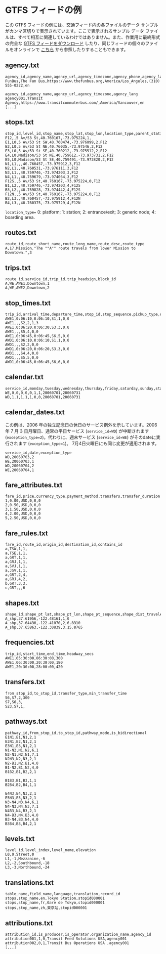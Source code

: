 # GTFS フィードの例

この GTFS フィードの例には、交通フィード内の各ファイルのデータ サンプルがカンマ区切りで表示されています。ここで表示されるサンプル データ ファイルは、すべて相互に関連しているわけではありません。また、作業用に最終形式の完全な [GTFS フィードをダウンロード](https://github.com/google/transit/blob/master/gtfs/spec/en/examples/sample-feed-1.zip?raw=true) したり、同じフィードの個々のファイルをオンラインで [こちら](https://github.com/google/transit/tree/master/gtfs/spec/en/examples/sample-feed-1) から参照したりすることもできます。

## agency.txt 

```
agency_id,agency_name,agency_url,agency_timezone,agency_phone,agency_lang
FunBus,The Fun Bus,https://www.thefunbus.org,America/Los_Angeles,(310) 555-0222,en
```

```
agency_id,agency_name,agency_url,agency_timezone,agency_lang
agency001,Transit Agency,https://www.transitcommuterbus.com/,America/Vancouver,en
[...]
```

## stops.txt 

```
stop_id,level_id,stop_name,stop_lat,stop_lon,location_type,parent_station
F12,,5 Av/53 St,40.760167,-73.975224,1,
E1,L0,5 Av/53 St SW,40.760474,-73.976099,2,F12
E2,L0,5 Av/53 St NE,40.76035,-73.97546,2,F12
E3,L0,5 Av/53 St SE,40.760212,-73.975512,2,F12
E4,L0,Madison/53 St NE,40.759612,-73.973731,2,F12
E5,L0,Madison/53 St SE,40.759491,-73.973820,2,F12
N1,L1,,,40.760457,-73.975912,3,F12
N2,L1,,40.760531,-73.976111,3,F12
N3,L1,,40.759746,-73.974203,3,F12
N4,L1,,40.759679,-73.974064,3,F12
F12S,,5 Av/53 St,40.760167,-73.975224,0,F12
B1,L2,,40.759746,-73.974203,4,F12S
B3,L2,,40.759828,-73.974442,4,F12S
F12N,,5 Av/53 St,40.760167,-73.975224,0,F12
B2,L3,,40.760457,-73.975912,4,F12N
B4,L3,,40.760375,-73.975729,4,F12N 
```
`location_type=` 0: platform; 1: station; 2: entrance/exit; 3: generic node; 4: boarding area.

## routes.txt

```
route_id,route_short_name,route_long_name,route_desc,route_type
A,17,Mission,"The ""A"" route travels from lower Mission to Downtown.",3
```

## trips.txt

```
route_id,service_id,trip_id,trip_headsign,block_id
A,WE,AWE1,Downtown,1
A,WE,AWE2,Downtown,2
```

## stop_times.txt

```
trip_id,arrival_time,departure_time,stop_id,stop_sequence,pickup_type,drop_off_type
AWE1,0:06:10,0:06:10,S1,1,0,0
AWE1,,,S2,2,1,3
AWE1,0:06:20,0:06:30,S3,3,0,0
AWE1,,,S5,4,0,0
AWE1,0:06:45,0:06:45,S6,5,0,0
AWD1,0:06:10,0:06:10,S1,1,0,0
AWD1,,,S2,2,0,0
AWD1,0:06:20,0:06:20,S3,3,0,0
AWD1,,,S4,4,0,0
AWD1,,,S5,5,0,0
AWD1,0:06:45,0:06:45,S6,6,0,0
```

## calendar.txt

```
service_id,monday,tuesday,wednesday,thursday,friday,saturday,sunday,start_date,end_date
WE,0,0,0,0,0,1,1,20060701,20060731
WD,1,1,1,1,1,0,0,20060701,20060731
```

## calendar_dates.txt 

この例は、2006 年の独立記念日の休日のサービス例外を示しています。2006 年 7 月 3 日月曜日、通常の平日サービス (`service_id=WD`) が中断されます (`exception_type=2`)。代わりに、週末サービス (`service_id=WE`) がそのdateに実行されます (`exception_type=1`)。 7月4日火曜日にも同じ変更が適用されます。

```
service_id,date,exception_type
WD,20060703,2
WE,20060703,1
WD,20060704,2
WE,20060704,1
```

## fare_attributes.txt

```
fare_id,price,currency_type,payment_method,transfers,transfer_duration
1,0.00,USD,0,0,0
2,0.50,USD,0,0,0
3,1.50,USD,0,0,0
4,2.00,USD,0,0,0
5,2.50,USD,0,0,0
```

## fare_rules.txt

```
fare_id,route_id,origin_id,destination_id,contains_id
a,TSW,1,1,
a,TSE,1,1,
a,GRT,1,1,
a,GRJ,1,1,
a,SVJ,1,1,
a,JSV,1,1,
a,GRT,2,4,
a,GRJ,4,2,
b,GRT,3,3,
c,GRT,,,6
```

## shapes.txt

```
shape_id,shape_pt_lat,shape_pt_lon,shape_pt_sequence,shape_dist_traveled
A_shp,37.61956,-122.48161,1,0
A_shp,37.64430,-122.41070,2,6.8310
A_shp,37.65863,-122.30839,3,15.8765
```

## frequencies.txt

```
trip_id,start_time,end_time,headway_secs
AWE1,05:30:00,06:30:00,300
AWE1,06:30:00,20:30:00,180
AWE1,20:30:00,28:00:00,420
```

## transfers.txt

```
from_stop_id,to_stop_id,transfer_type,min_transfer_time
S6,S7,2,300
S7,S6,3,
S23,S7,1,
```

## pathways.txt

```
pathway_id,from_stop_id,to_stop_id,pathway_mode,is_bidirectional
E1N1,E1,N1,2,1
E2N1,E2,N1,2,1
E3N1,E3,N1,2,1
N1-N2,N1,N2,6,1
N2-N1,N2,N1,7,1
N2N3,N2,N3,2,1
N2-B1,N2,B1,4,0
B1-N2,B1,N2,4,0
B1B2,B1,B2,2,1

B1B3,B1,B3,1,1
B2B4,B2,B4,1,1

E4N3,E4,N3,2,1
E5N3,E5,N3,2,1
N3-N4,N3,N4,6,1
N4-N3,N4,N3,7,1
N4B3,N4,B3,2,1
N4-B3,N4,B3,4,0
B3-N4,B3,N4,4,0
B3B4,B3,B4,2,1
```

## levels.txt

```
level_id,level_index,level_name,elevation
L0,0,Street,0
L1,-1,Mezzanine,-6
L2,-2,Southbound,-18
L3,-3,Northbound,-24
```

## translations.txt

```
table_name,field_name,language,translation,record_id
stops,stop_name,en,Tokyo Station,stopid000001
stops,stop_name,fr,Gare de Tokyo,stopid000001
stops,stop_name,zh,東京站,stopid000001
```

## attributions.txt

```
attribution_id,is_producer,is_operator,organization_name,agency_id
attribution001,1,0,Transit Feed Solutions USA,agency001
attribution002,0,1,Transit Bus Operations USA ,agency001
[...]
```